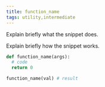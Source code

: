 ```yaml
---
title: function_name
tags: utility,intermediate
---
```


Explain briefly what the snippet does.

Explain briefly how the snippet works.

```py
def function_name(args):
  # code
  return 0
```

```py
function_name(val) # result
```
